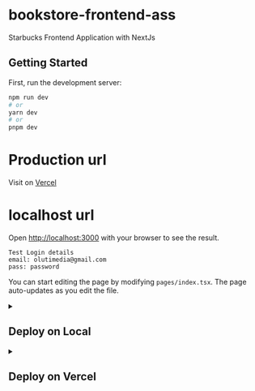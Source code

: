 # bookstore-frontend-ass

Starbucks Frontend Application with NextJs

## Getting Started

First, run the development server:

```bash
npm run dev
# or
yarn dev
# or
pnpm dev
```

# Production url

Visit on [Vercel](https://tijani-elai-test-o7bq.vercel.app/)

# localhost url

Open [http://localhost:3000](http://localhost:3000) with your browser to see the result.

```
Test Login details
email: olutimedia@gmail.com
pass: password
```

You can start editing the page by modifying `pages/index.tsx`. The page auto-updates as you edit the file.

<details>
  <summary><h2>Deploy on Local</h2></summary>

### 🧑‍🍳 Before We Start

1. Create a Postgresql locally or with any cloud free host account, such as AWS RDS.

### 1. Get connection details

1. Navigate to your RDS cluster's dashboard.
2. Get **Endpoint**, **Port** and **User** field from the Connection tab.
3. Build your DATABASE_URL string: `postgres://<User>:<Password>@<Endpoint>:<Port>/<DB_NAME>?sslaccept=strict`

You will use this DATABASE_URL string to connect to TiDB Cloud Serverless cluster later.

### 2. Deploy on your workspace

1. Clone the code.
   ```shell
   git clone https://github.com/savannahtech/tijani-elai-test.git
   cd tijani-elai-test
   ```
2. Set DATABASE_URL environment variables.
   ```shell
   export DATABASE_URL=${your_DATABASE_URL_string}
   ```
3. Install dependence.
   ```shell
   npm install .
   ```
4. Migrate your database.
   ```shell
   npx prisma migrate dev / npx prisma db push
   ```
5. Start the app.

   ```shell
   npm run dev
   ```

6. Run test.
   ```shell
   npm run test:watch
   ```

🎉 Mission Completes.

The app is now running, navigate to http://localhost:3000/ in your browser to explore its UI.

</details>

<details>
  <summary><h2>Deploy on Vercel</h2></summary>

### 🧑‍🍳 Before We Start

1. Create a [AWS RDS](https://signin.aws.amazon.com/) account and get your free trial cluster.
2. Create a [Vercel](https://vercel.com/signup) account.

### 1. Get connection details

1. Navigate to your RDS cluster's dashboard.
2. Get **Endpoint**, **Port** and **User** field from the Connection tab.
3. Build your DATABASE_URL string: `postgres://<User>:<Password>@<Endpoint>:<Port>/<db_name>?sslaccept=strict`

You will use this DATABASE_URL string to connect to AWS RDS Cloud cluster later.

### 2. Deploy on Vercel

The **Deploy** button will take you through Vercel's project creation flow. Vercel will help to clone this job to your own GitHub repository and automatically deploy it.

[![Deploy with Vercel](https://vercel.com/button)](https://vercel.com/new/clone?repository-name=tijani-elai-test&repository-url=https%3A%2F%2Fgithub.com%2Fsavannahtech%2Ftijani-elai-test&env=DATABASE_URL&envDescription=tijani-elai-test%20Cloud%20connection%20string)

1. Click the **Deploy** button.
2. Click **GitHub** button and authenticate GitHub account.
3. Select your **Git Scope** and fill in **Repository Name** for your own GitHub repository.
4. Click **Create** to create the git repository.
5. Enter the DATABASE_URL string, get in the previous step, in the **Value** field.
6. Click **Deploy**.

🎉 Mission Completes.

Now wait for the deployment to complete, then you can view your site on the default domain generated by Vercel.

</details>

